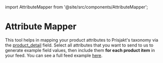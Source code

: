 import AttributeMapper from '@site/src/components/AttributeMapper';

# Attribute Mapper

This tool helps in mapping your product attributes to Prisjakt's taxonomy via the [product_detail](/feeds/product/fields/product_detail.md) field. Select all attributes that you want to send to us to generate example field values, then include them **for each product item** in your feed. You can see a full feed example [here](/feeds/product/formats/prisjakt_manufacturer_xml/index.md#full).

<AttributeMapper />